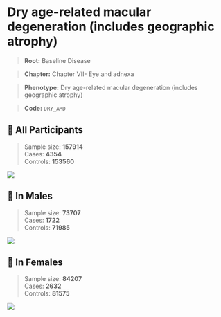 # Dry age-related macular degeneration (includes geographic atrophy)

> **Root:** Baseline Disease  

> **Chapter:** Chapter VII- Eye and adnexa  

> **Phenotype:** Dry age-related macular degeneration (includes geographic atrophy)  

> **Code:** `DRY_AMD`

## 🧪 All Participants  
> Sample size: **157914**  
> Cases: **4354**  
> Controls: **153560**
<img src="/Disease/Figures/ALL/Incidence/DRY_AMD.png"/>
<CsvTable src="/public/Disease/Data/ALL/Incidence/COX_DRY_AMD.csv" label="🔍 View full results" />

## 👨 In Males  
> Sample size: **73707**  
> Cases: **1722**  
> Controls: **71985**
<img src="/Disease/Figures/Male/Incidence/DRY_AMD.png"/>
<CsvTable src="/public/Disease/Data/Male/Incidence/COX_DRY_AMD.csv" label="🔍 View full results" />

## 👩 In Females  
> Sample size: **84207**  
> Cases: **2632**  
> Controls: **81575**
<img src="/Disease/Figures/Female/Incidence/DRY_AMD.png"/>
<CsvTable src="/public/Disease/Data/Female/Incidence/COX_DRY_AMD.csv" label="🔍 View full results" />
